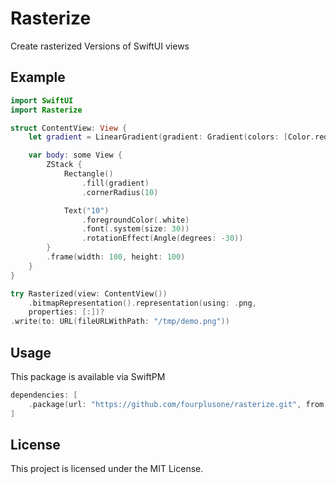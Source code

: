 # Rasterize

Create rasterized Versions of SwiftUI views

## Example

```swift
import SwiftUI
import Rasterize

struct ContentView: View {
    let gradient = LinearGradient(gradient: Gradient(colors: [Color.red, Color.blue]), startPoint: .top, endPoint: .bottom)

    var body: some View {
        ZStack {
            Rectangle()
                .fill(gradient)
                .cornerRadius(10)

            Text("10")
                .foregroundColor(.white)
                .font(.system(size: 30))
                .rotationEffect(Angle(degrees: -30))
        }
        .frame(width: 100, height: 100)
    }
}

try Rasterized(view: ContentView())
    .bitmapRepresentation().representation(using: .png,
    properties: [:])?
.write(to: URL(fileURLWithPath: "/tmp/demo.png"))
```

## Usage 

This package is available via SwiftPM
```swift
dependencies: [
    .package(url: "https://github.com/fourplusone/rasterize.git", from: "0.1.0")
]
```

## License

This project is licensed under the MIT License. 
